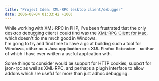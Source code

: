 ```yaml
---
title: "Project Idea: XML-RPC desktop client/debugger"
date: 2006-08-04 01:33:42 +1000
---
```

<p>While working with XML-RPC in PHP, I've been frustrated that the only desktop debugging client I could find was the  <a href="http://www.ditchnet.org/xmlrpc/">XML-RPC Client for Mac</a>, which doesn't do me much good in Windows.<br />
I'm going to try and find time to have a go at building such a tool for Windows, either as a Java application or a XUL Firefox Extension - neither of which I have ever written a useful application with.</p>
<p>Some things to consider would be support for HTTP cookies, support for json-rpc as well as XML-RPC, and perhaps a plugin interface to allow addons which are useful for more than just adhoc debugging.
</p>
